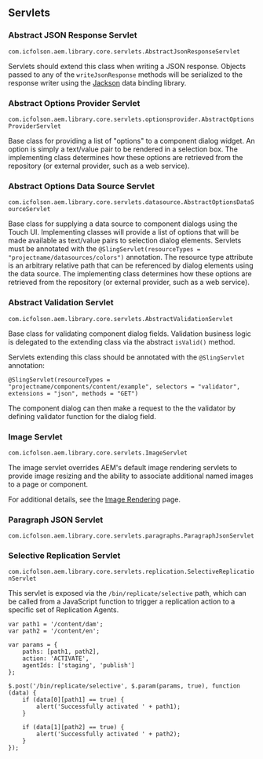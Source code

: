 ## Servlets

### Abstract JSON Response Servlet

`com.icfolson.aem.library.core.servlets.AbstractJsonResponseServlet`

Servlets should extend this class when writing a JSON response.  Objects passed to any of the `writeJsonResponse` methods will be serialized to the response writer using the [Jackson](https://github.com/FasterXML/jackson-databind) data binding library.

### Abstract Options Provider Servlet

`com.icfolson.aem.library.core.servlets.optionsprovider.AbstractOptionsProviderServlet`

Base class for providing a list of "options" to a component dialog widget.  An option is simply a text/value pair to be rendered in a selection box.  The implementing class determines how these options are retrieved from the repository (or external provider, such as a web service).

### Abstract Options Data Source Servlet

`com.icfolson.aem.library.core.servlets.datasource.AbstractOptionsDataSourceServlet`

Base class for supplying a data source to component dialogs using the Touch UI.  Implementing classes will provide a list of options that will be made available as text/value pairs to selection dialog elements.  Servlets must be annotated with the `@SlingServlet(resourceTypes = "projectname/datasources/colors")` annotation.  The resource type attribute is an arbitrary relative path that can be referenced by dialog elements using the data source.  The implementing class determines how these options are retrieved from the repository (or external provider, such as a web service).

### Abstract Validation Servlet

`com.icfolson.aem.library.core.servlets.AbstractValidationServlet`

Base class for validating component dialog fields.  Validation business logic is delegated to the extending class via the abstract `isValid()` method.

Servlets extending this class should be annotated with the `@SlingServlet` annotation:

    @SlingServlet(resourceTypes = "projectname/components/content/example", selectors = "validator", extensions = "json", methods = "GET")

The component dialog can then make a request to the the validator by defining validator function for the dialog field.

### Image Servlet

`com.icfolson.aem.library.core.servlets.ImageServlet`

The image servlet overrides AEM's default image rendering servlets to provide image resizing and the ability to associate additional named images to a page or component.

For additional details, see the [Image Rendering](https://github.com/OlsonDigital/aem-library/wiki/image-rendering) page.

### Paragraph JSON Servlet

`com.icfolson.aem.library.core.servlets.paragraphs.ParagraphJsonServlet`

### Selective Replication Servlet

`com.icfolson.aem.library.core.servlets.replication.SelectiveReplicationServlet`

This servlet is exposed via the `/bin/replicate/selective` path, which can be called from a JavaScript function to trigger a replication action to a specific set of Replication Agents.

    var path1 = '/content/dam';
    var path2 = '/content/en';

    var params = {
        paths: [path1, path2],
        action: 'ACTIVATE',
        agentIds: ['staging', 'publish']
    };

    $.post('/bin/replicate/selective', $.param(params, true), function (data) {
        if (data[0][path1] == true) {
            alert('Successfully activated ' + path1);
        }

        if (data[1][path2] == true) {
            alert('Successfully activated ' + path2);
        }
    });